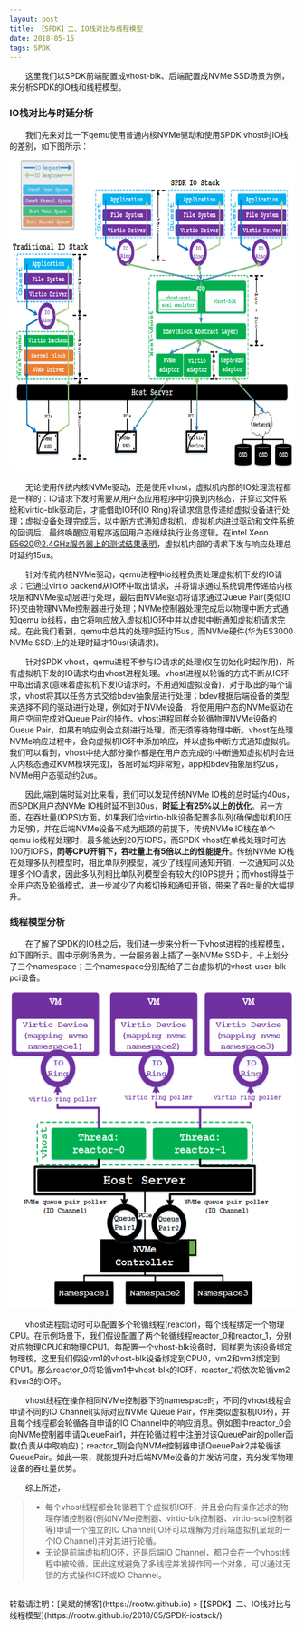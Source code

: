 ```yaml
---
layout: post
title: 【SPDK】二、IO栈对比与线程模型
date: 2018-05-15 
tags: SPDK
---
```


&emsp;&emsp;这里我们以SPDK前端配置成vhost-blk、后端配置成NVMe SSD场景为例，来分析SPDK的IO栈和线程模型。

### IO栈对比与时延分析

&emsp;&emsp;我们先来对比一下qemu使用普通内核NVMe驱动和使用SPDK vhost时IO栈的差别，如下图所示：

<div align="center">
<img src="/images/posts/spdk/iostack.jpg" height="550" width="750">  
</div> 

&emsp;&emsp;无论使用传统内核NVMe驱动，还是使用vhost，虚拟机内部的IO处理流程都是一样的：IO请求下发时需要从用户态应用程序中切换到内核态，并穿过文件系统和virtio-blk驱动后，才能借助IO环(IO Ring)将请求信息传递给虚拟设备进行处理；虚拟设备处理完成后，以中断方式通知虚拟机，虚拟机内进过驱动和文件系统的回调后，最终唤醒应用程序返回用户态继续执行业务逻辑。在intel Xeon E5620@2.4GHz服务器上的测试结果表明，虚拟机内部的请求下发与响应处理总时延约15us。

&emsp;&emsp;针对传统内核NVMe驱动，qemu进程中io线程负责处理虚拟机下发的IO请求：它通过virtio backend从IO环中取出请求，并将请求通过系统调用传递给内核块层和NVMe驱动层进行处理，最后由NVMe驱动将请求通过Queue Pair(类似IO环)交由物理NVMe控制器进行处理；NVMe控制器处理完成后以物理中断方式通知qemu io线程，由它将响应放入虚拟机IO环中并以虚拟中断通知虚拟机请求完成。在此我们看到，qemu中总共的处理时延约15us，而NVMe硬件(华为ES3000 NVMe SSD)上的处理时延才10us(读请求)。

&emsp;&emsp;针对SPDK vhost，qemu进程不参与IO请求的处理(仅在初始化时起作用)，所有虚拟机下发的IO请求均由vhost进程处理。vhost进程以轮循的方式不断从IO环中取出请求(意味着虚拟机下发IO请求时，不用通知虚拟设备)，对于取出的每个请求，vhost将其以任务方式交给bdev抽象层进行处理；bdev根据后端设备的类型来选择不同的驱动进行处理，例如对于NVMe设备，将使用用户态的NVMe驱动在用户空间完成对Queue Pair的操作。vhost进程同样会轮循物理NVMe设备的Queue Pair，如果有响应例会立刻进行处理，而无须等待物理中断。vhost在处理NVMe响应过程中，会向虚拟机IO环中添加响应，并以虚拟中断方式通知虚拟机。我们可以看到，vhost中绝大部分操作都是在用户态完成的(中断通知虚拟机时会进入内核态通过KVM模块完成)，各层时延均非常短，app和bdev抽象层约2us，NVMe用户态驱动约2us。

&emsp;&emsp;因此,端到端时延对比来看，我们可以发现传统NVMe IO栈的总时延约40us，而SPDK用户态NVMe IO栈时延不到30us，**时延上有25%以上的优化**。另一方面，在吞吐量(IOPS)方面，如果我们给virtio-blk设备配置多队列(确保虚拟机IO压力足够)，并在后端NVMe设备不成为瓶颈的前提下，传统NVMe IO栈在单个qemu io线程处理时，最多能达到20万IOPS，而SPDK vhost在单线处理时可达100万IOPS，**同等CPU开销下，吞吐量上有5倍以上的性能提升**。传统NVMe IO栈在处理多队列模型时，相比单队列模型，减少了线程间通知开销，一次通知可以处理多个IO请求，因此多队列相比单队列模型会有较大的IOPS提升；而vhost得益于全用户态及轮循模式，进一步减少了内核切换和通知开销，带来了吞吐量的大幅提升。

### 线程模型分析

&emsp;&emsp;在了解了SPDK的IO栈之后，我们进一步来分析一下vhost进程的线程模型，如下图所示。图中示例场景为，一台服务器上插了一张NVMe SSD卡，卡上划分了三个namespace；三个namespace分别配给了三台虚拟机的vhost-user-blk-pci设备。

<div align="center">
<img src="/images/posts/spdk/thread.jpg" height="560" width="550">  
</div> 

&emsp;&emsp;vhost进程启动时可以配置多个轮循线程(reactor)，每个线程绑定一个物理CPU。在示例场景下，我们假设配置了两个轮循线程reactor_0和reactor_1，分别对应物理CPU0和物理CPU1。每配置一个vhost-blk设备时，同样要为该设备绑定物理核，这里我们假设vm1的vhost-blk设备绑定到CPU0，vm2和vm3绑定到CPU1。那么reactor_0将轮循vm1中vhost-blk的IO环，reactor_1将依次轮循vm2和vm3的IO环。

&emsp;&emsp;vhost线程在操作相同NVMe控制器下的namespace时，不同的vhost线程会申请不同的IO Channel(实际对应NVMe Queue Pair，作用类似虚拟机IO环)，并且每个线程都会轮循各自申请的IO Channel中的响应消息。例如图中reactor_0会向NVMe控制器申请QueuePair1，并在轮循过程中注册对该QueuePair的poller函数(负责从中取响应)；reactor_1则会向NVMe控制器申请QueuePair2并轮循该QueuePair。如此一来，就能提升对后端NVMe设备的并发访问度，充分发挥物理设备的吞吐量优势。

&emsp;&emsp;综上所述，
>* 每个vhost线程都会轮循若干个虚拟机IO环，并且会向有操作述求的物理存储控制器(例如NVMe控制器、virtio-blk控制器、virtio-scsi控制器等)申请一个独立的IO Channel(IO环可以理解为对前端虚拟机呈现的一个IO Channel)并对其进行轮循。
>* 无论是前端虚拟机IO环，还是后端IO Channel，都只会在一个vhost线程中被轮循，因此这就避免了多线程并发操作同一个对象，可以通过无锁的方式操作IO环或IO Channel。

<br>
转载请注明：[吴斌的博客](https://rootw.github.io) » [【SPDK】二、IO栈对比与线程模型](https://rootw.github.io/2018/05/SPDK-iostack/) 
